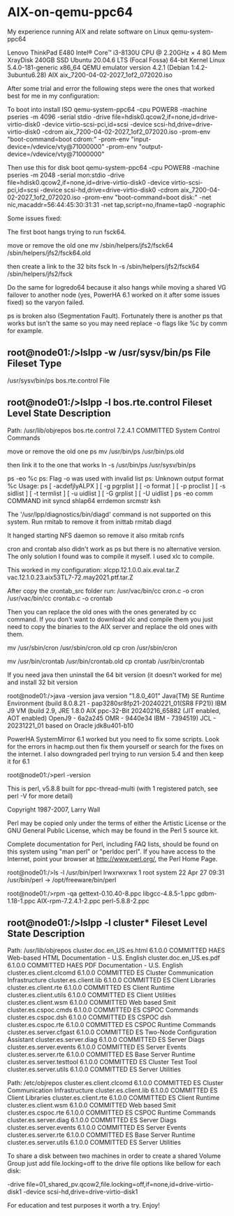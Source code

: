# AIX-on-qemu-ppc64
My experience running AIX and relate software on Linux qemu-system-ppc64

Lenovo ThinkPad E480 Intel® Core™ i3-8130U CPU @ 2.20GHz × 4
8G Mem
XrayDisk 240GB SSD
Ubuntu 20.04.6 LTS (Focal Fossa) 64-bit
Kernel Linux 5.4.0-181-generic x86_64
QEMU emulator version 4.2.1 (Debian 1:4.2-3ubuntu6.28)
AIX aix_7200-04-02-2027_1of2_072020.iso


After some trial and error the following steps were the ones that worked best for me in my configuration:

To boot into install ISO
qemu-system-ppc64 -cpu POWER8 -machine pseries -m 4096 -serial stdio -drive file=hdisk0.qcow2,if=none,id=drive-virtio-disk0 -device virtio-scsi-pci,id=scsi -device scsi-hd,drive=drive-virtio-disk0 -cdrom aix_7200-04-02-2027_1of2_072020.iso -prom-env "boot-command=boot cdrom:" -prom-env "input-device=/vdevice/vty@71000000" -prom-env "output-device=/vdevice/vty@71000000"


Then use this for disk boot
qemu-system-ppc64 -cpu POWER8 -machine pseries -m 2048 -serial mon:stdio -drive file=hdisk0.qcow2,if=none,id=drive-virtio-disk0 -device virtio-scsi-pci,id=scsi -device scsi-hd,drive=drive-virtio-disk0 -cdrom aix_7200-04-02-2027_1of2_072020.iso -prom-env "boot-command=boot disk:" -net nic,macaddr=56:44:45:30:31:31 -net tap,script=no,ifname=tap0 -nographic


Some issues fixed:

The first boot hangs trying to run fsck64.

move or remove the old one
mv /sbin/helpers/jfs2/fsck64 /sbin/helpers/jfs2/fsck64.old

then create a link to the 32 bits fsck
ln -s /sbin/helpers/jfs2/fsck64 /sbin/helpers/jfs2/fsck

Do the same for logredo64 because it also hangs while moving a shared VG failover to another node (yes, PowerHA 6.1 worked on it after some issues fixed) so the varyon failed.

ps is broken also (Segmentation Fault). Fortunately there is another ps that works but isn't the same so you may need replace -o flags like %c by comm for example.

root@node01:/>lslpp -w /usr/sysv/bin/ps
  File                                        Fileset               Type
  ----------------------------------------------------------------------------
  /usr/sysv/bin/ps                            bos.rte.control       File


root@node01:/>lslpp -l bos.rte.control
  Fileset                      Level  State      Description         
  ----------------------------------------------------------------------------
Path: /usr/lib/objrepos
  bos.rte.control            7.2.4.1  COMMITTED  System Control Commands
  
move or remove the old one ps
mv /usr/bin/ps /usr/bin/ps.old

then link it to the one that works
ln -s /usr/bin/ps /usr/sysv/bin/ps

ps -eo %c
ps: Flag -o was used with invalid list
ps: Unknown output format %c
Usage: ps [ -acdefjlyALPX ] [ -g pgrplist ] [ -o format ]
        [ -p proclist ] [ -s sidlist ] [ -t termlist ]
        [ -u uidlist ] [ -G grplist ] [ -U uidlist ]
ps -eo comm
COMMAND
init
syncd
shlap64
errdemon
srcmstr
ksh


The '/usr/lpp/diagnostics/bin/diagd' command is not supported on this system.
Run rmitab to remove it from inittab
rmitab diagd

It hanged starting NFS daemon so remove it also
rmitab rcnfs


cron and crontab also didn't work as ps but there is no alternative version.
The only solution I found was to compile it myself. I used xlc to compile.

This worked in my configuration:
xlcpp.12.1.0.0.aix.eval.tar.Z
vac.12.1.0.23.aix53TL7-72.may2021.ptf.tar.Z

After copy the crontab_src folder run:
/usr/vac/bin/cc cron.c -o cron
/usr/vac/bin/cc crontab.c -o crontab

Then you can replace the old ones with the ones generated by cc command.
If you don't want to download xlc and compile them you just need to copy the binaries to the AIX server and replace the old ones with them.

mv /usr/sbin/cron /usr/sbin/cron.old
cp cron /usr/sbin/cron

mv /usr/bin/crontab /usr/bin/crontab.old
cp crontab /usr/bin/crontab

If you need java then uninstall the 64 bit version (it doesn't worked for me) and install 32 bit version

root@node01:/>java -version
java version "1.8.0_401"
Java(TM) SE Runtime Environment (build 8.0.8.21 - pap3280sr8fp21-20240221_01(SR8 FP21))
IBM J9 VM (build 2.9, JRE 1.8.0 AIX ppc-32-Bit 20240216_65882 (JIT enabled, AOT enabled)
OpenJ9   - 6a2a245
OMR      - 9440e34
IBM      - 7394519)
JCL - 20231221_01 based on Oracle jdk8u401-b10


PowerHA SystemMirror 6.1 worked but you need to fix some scripts. Look for the errors in hacmp.out then fix them yourself or search for the fixes on the internet.
I also downgraded perl trying to run version 5.4 and then keep it for 6.1

root@node01:/>perl -version

This is perl, v5.8.8 built for ppc-thread-multi
(with 1 registered patch, see perl -V for more detail)

Copyright 1987-2007, Larry Wall

Perl may be copied only under the terms of either the Artistic License or the
GNU General Public License, which may be found in the Perl 5 source kit.

Complete documentation for Perl, including FAQ lists, should be found on
this system using "man perl" or "perldoc perl".  If you have access to the
Internet, point your browser at http://www.perl.org/, the Perl Home Page.

root@node01:/>ls -l /usr/bin/perl
lrwxrwxrwx    1 root     system           22 Apr 27 09:31 /usr/bin/perl -> /opt/freeware/bin/perl

root@node01:/>rpm -qa
gettext-0.10.40-8.ppc
libgcc-4.8.5-1.ppc
gdbm-1.18-1.ppc
AIX-rpm-7.2.4.1-2.ppc
perl-5.8.8-2.ppc

root@node01:/>lslpp -l cluster*
  Fileset                      Level  State      Description         
  ----------------------------------------------------------------------------
Path: /usr/lib/objrepos
  cluster.doc.en_US.es.html  6.1.0.0  COMMITTED  HAES Web-based HTML
                                                 Documentation - U.S. English
  cluster.doc.en_US.es.pdf   6.1.0.0  COMMITTED  HAES PDF Documentation - U.S.
                                                 English
  cluster.es.client.clcomd   6.1.0.0  COMMITTED  ES Cluster Communication
                                                 Infrastructure
  cluster.es.client.lib      6.1.0.0  COMMITTED  ES Client Libraries
  cluster.es.client.rte      6.1.0.0  COMMITTED  ES Client Runtime
  cluster.es.client.utils    6.1.0.0  COMMITTED  ES Client Utilities
  cluster.es.client.wsm      6.1.0.0  COMMITTED  Web based Smit
  cluster.es.cspoc.cmds      6.1.0.0  COMMITTED  ES CSPOC Commands
  cluster.es.cspoc.dsh       6.1.0.0  COMMITTED  ES CSPOC dsh
  cluster.es.cspoc.rte       6.1.0.0  COMMITTED  ES CSPOC Runtime Commands
  cluster.es.server.cfgast   6.1.0.0  COMMITTED  ES Two-Node Configuration
                                                 Assistant
  cluster.es.server.diag     6.1.0.0  COMMITTED  ES Server Diags
  cluster.es.server.events   6.1.0.0  COMMITTED  ES Server Events
  cluster.es.server.rte      6.1.0.0  COMMITTED  ES Base Server Runtime
  cluster.es.server.testtool
                             6.1.0.0  COMMITTED  ES Cluster Test Tool
  cluster.es.server.utils    6.1.0.0  COMMITTED  ES Server Utilities

Path: /etc/objrepos
  cluster.es.client.clcomd   6.1.0.0  COMMITTED  ES Cluster Communication
                                                 Infrastructure
  cluster.es.client.lib      6.1.0.0  COMMITTED  ES Client Libraries
  cluster.es.client.rte      6.1.0.0  COMMITTED  ES Client Runtime
  cluster.es.client.wsm      6.1.0.0  COMMITTED  Web based Smit
  cluster.es.cspoc.rte       6.1.0.0  COMMITTED  ES CSPOC Runtime Commands
  cluster.es.server.diag     6.1.0.0  COMMITTED  ES Server Diags
  cluster.es.server.events   6.1.0.0  COMMITTED  ES Server Events
  cluster.es.server.rte      6.1.0.0  COMMITTED  ES Base Server Runtime
  cluster.es.server.utils    6.1.0.0  COMMITTED  ES Server Utilities


To share a disk between two machines in order to create a shared Volume Group just add file.locking=off to the drive file options like bellow for each disk:

-drive file=01_shared_pv.qcow2,file.locking=off,if=none,id=drive-virtio-disk1 -device scsi-hd,drive=drive-virtio-disk1


For education and test purposes it worth a try. Enjoy!
